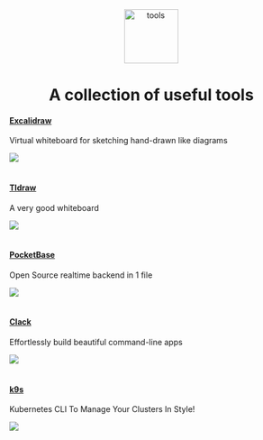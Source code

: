 <div align="center">
  <img width="96" height="96" src="https://img.icons8.com/ios/100/maintenance--v1.png" alt="tools"/>
  <h1>A collection of useful tools</h1>
</div>


#### [Excalidraw](https://excalidraw.com/)

Virtual whiteboard for sketching hand-drawn like diagrams

[<img src="https://img.icons8.com/windows/32/github.png">](https://github.com/excalidraw/excalidraw)
<br><br>


#### [Tldraw](https://www.tldraw.com/)

A very good whiteboard

[<img src="https://img.icons8.com/windows/32/github.png">](https://github.com/tldraw/tldraw)
<br><br>


#### [PocketBase](https://pocketbase.io/)

Open Source realtime backend in 1 file

[<img src="https://img.icons8.com/windows/32/github.png">](https://github.com/pocketbase/pocketbase)
<br><br>


#### [Clack](https://www.clack.cc/)

Effortlessly build beautiful command-line apps 

[<img src="https://img.icons8.com/windows/32/github.png">](https://github.com/natemoo-re/clack)
<br><br>


#### [k9s](https://k9scli.io/)

Kubernetes CLI To Manage Your Clusters In Style!

[<img src="https://img.icons8.com/windows/32/github.png">](https://github.com/derailed/k9s)
<br><br>

